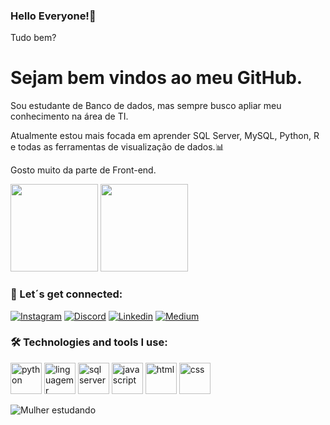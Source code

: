 
### Hello Everyone!🌷

Tudo bem?

# Sejam bem vindos ao meu GitHub.

Sou estudante de Banco de dados, mas sempre busco apliar meu conhecimento na área de TI.

Atualmente estou mais focada em aprender SQL Server, MySQL, Python, R e todas as ferramentas de visualização de dados.📊

Gosto muito da parte de Front-end.


<div>
  <img height="140cm" src="https://github-readme-stats.vercel.app/api?username=cidavelame85&show_icons=true&theme=synthwave"/>
   <img height="140em" src="https://github-readme-stats.vercel.app/api/top-langs/?username=cidavelame85&layout=compact&theme=synthwave"/>
</div>

### 💜 Let´s get connected:

[![Instagram](https://img.shields.io/badge/Instagram-E4405F?style=for-the-badge&logo=instagram&logoColor=white)](https://www.instagram.com/futura_engenheiradedados/)
[![Discord](https://img.shields.io/badge/Discord-7289DA?style=for-the-badge&logo=discord&logoColor=white)](https://discord.com/channels/@me)
[![Linkedin](https://img.shields.io/badge/LinkedIn-0077B5?style=for-the-badge&logo=linkedin&logoColor=white)](https://www.linkedin.com/in/maria-velame/)
[![Medium](https://img.shields.io/badge/Medium-12100E?style=for-the-badge&logo=medium&logoColor=white)](https://medium.com/@cidavelame)


### 🛠 Technologies and tools I use:

<div>
<img aligh="centeer" alt="python" height="50" widht="40" src="https://cdn.jsdelivr.net/gh/devicons/devicon@latest/icons/python/python-original.svg"/>
<img aligh="centeer" alt="linguagem r" height="50" widht="40" src="https://cdn.jsdelivr.net/gh/devicons/devicon@latest/icons/r/r-original.svg"/>
<img aligh="centeer" alt="sql server" height="50" widht="40" src="https://cdn.jsdelivr.net/gh/devicons/devicon@latest/icons/microsoftsqlserver/microsoftsqlserver-original.svg"/>
<img aligh="centeer" alt="javascript" height="50" widht="40" src="https://cdn.jsdelivr.net/gh/devicons/devicon@latest/icons/javascript/javascript-original.svg"/>
<img aligh="centeer" alt="html" height="50" widht="40" src="https://cdn.jsdelivr.net/gh/devicons/devicon@latest/icons/html5/html5-original.svg"/>
<img aligh="centeer" alt="css" height="50" widht="40" src="https://cdn.jsdelivr.net/gh/devicons/devicon@latest/icons/css3/css3-original.svg"/>

  </div>


![Mulher estudando](https://th.bing.com/th/id/OIG4.Szru1FuLD9a1wwwTFdEj?pid=ImgGn  )





